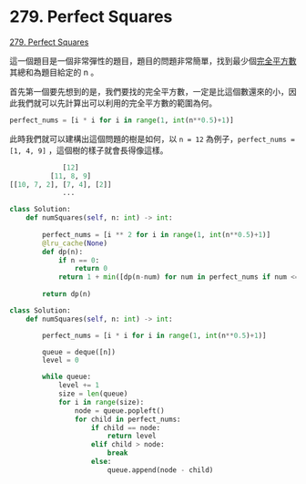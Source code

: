 # 279. Perfect Squares

[279. Perfect Squares](https://leetcode.com/problems/perfect-squares/)

這一個題目是一個非常彈性的題目，題目的問題非常簡單，找到最少個[完全平方數](https://zh.wikipedia.org/wiki/%E5%B9%B3%E6%96%B9%E6%95%B0)其總和為題目給定的 n 。

首先第一個要先想到的是，我們要找的完全平方數，一定是比這個數還來的小，因此我們就可以先計算出可以利用的完全平方數的範圍為何。

```python
perfect_nums = [i * i for i in range(1, int(n**0.5)+1)]
```

此時我們就可以建構出這個問題的樹是如何，以 `n = 12` 為例子，`perfect_nums = [1, 4, 9]` ，這個樹的樣子就會長得像這樣。

```python
             [12]
          [11, 8, 9]
[[10, 7, 2], [7, 4], [2]]
             ...
```

```python
class Solution:
    def numSquares(self, n: int) -> int:
        
        perfect_nums = [i ** 2 for i in range(1, int(n**0.5)+1)]
        @lru_cache(None)
        def dp(n):
            if n == 0:
                return 0
            return 1 + min([dp(n-num) for num in perfect_nums if num <= n])
        
        return dp(n)
```

```python
class Solution:
    def numSquares(self, n: int) -> int:

        perfect_nums = [i * i for i in range(1, int(n**0.5)+1)]

        queue = deque([n])
        level = 0

        while queue:
            level += 1
            size = len(queue)
            for i in range(size):
                node = queue.popleft()
                for child in perfect_nums:
                    if child == node:
                        return level
                    elif child > node:
                        break
                    else:
                        queue.append(node - child)
```

